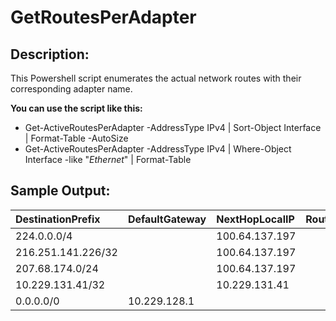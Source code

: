 # GetRoutesPerAdapter

## Description:
This Powershell script enumerates the actual network routes with their corresponding adapter name.

__You can use the script like this:__
- Get-ActiveRoutesPerAdapter -AddressType IPv4 | Sort-Object Interface | Format-Table -AutoSize
- Get-ActiveRoutesPerAdapter -AddressType IPv4 | Where-Object Interface -like "*Ethernet*" | Format-Table

## Sample Output:
| DestinationPrefix | DefaultGateway | NextHopLocalIP | RouteMetric | InterfaceMetric | Interface | IfIndex |
| :--- | :--- | :--- | ---: | ---: | ---: | ---: | 
| 224.0.0.0/4 |  | 100.64.137.197 | 256 | 1 | MYVPN | 30 |
| 216.251.141.226/32 |  | 100.64.137.197 | 256 | 1 | MYVPN | 30 |
| 207.68.174.0/24 |  | 100.64.137.197 | 256 | 1 | MYVPN | 30 |
| 10.229.131.41/32  |  | 10.229.131.41 | 256 | 35 | Wi-Fi  | 12 |
| 0.0.0.0/0| 10.229.128.1  | | 0 | 35 | Wi-Fi | 12 |